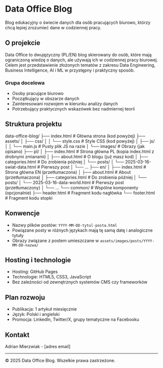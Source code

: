 # Data Office Blog

Blog edukacyjny o świecie danych dla osób pracujących biurowo, którzy chcą lepiej zrozumieć dane w codziennej pracy.

## O projekcie

Data Office to dwujęzyczny (PL/EN) blog skierowany do osób, które mają ograniczoną wiedzę o danych, ale używają ich w codziennej pracy biurowej. Celem jest przedstawienie złożonych tematów z zakresu Data Engineering, Business Intelligence, AI i ML w przystępny i praktyczny sposób.

### Grupa docelowa
- Osoby pracujące biurowo
- Początkujący w obszarze danych
- Zainteresowani rozwojem w kierunku analizy danych
- Potrzebujący praktycznych wskazówek bez nadmiernej teorii

## Struktura projektu

data-office-blog/
├── index.html                       # Główna strona (kod powyżej)
├── assets/
│   ├── css/
│   │   └── style.css                # Style CSS (kod powyżej)
│   ├── js/
│   │   └── main.js                  # Pusty plik JS na razie
│   └── images/                      # Obrazy (jak opisano)
├── pl/
│   ├── index.html                   # Strona główna PL (kopia index.html z drobnymi zmianami)
│   ├── about.html                   # O blogu (już masz kod)
│   ├── categories.html              # Do zrobienia później
│   └── posts/
│       └── 2025-03-16-swiat-data.html # Pierwszy post
│       └── ...
├── en/
│   ├── index.html                   # Strona główna EN (przetłumaczona)
│   ├── about.html                   # About (przetłumaczona)
│   ├── categories.html              # Do zrobienia później
│   └── posts/
│       └── 2025-03-16-data-world.html # Pierwszy post (przetłumaczony)
│       └── ...
└── common/               # Wspólne komponenty (opcjonalnie)
    ├── header.html       # Fragment kodu nagłówka
    └── footer.html       # Fragment kodu stopki


## Konwencje
- Nazwy plików postów: `YYYY-MM-DD-tytul-posta.html`
- Powiązane posty w różnych językach mają tę samą datę i analogiczne tytuły
- Obrazy związane z postem umieszczane w `assets/images/posts/YYYY-MM-DD-nazwa/`

## Hosting i technologie
- Hosting: GitHub Pages
- Technologie: HTML5, CSS3, JavaScript
- Bez zależności od zewnętrznych systemów CMS czy frameworków

## Plan rozwoju
- Publikacja: 1 artykuł miesięcznie
- Język: Polski i angielski
- Promocja: LinkedIn, Twitter/X, grupy tematyczne na Facebooku

## Kontakt
Adrian Mierzwiak - [adres email]

---

© 2025 Data Office Blog. Wszelkie prawa zastrzeżone.